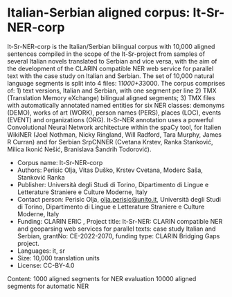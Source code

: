 # Italian-Serbian aligned corpus: It-Sr-NER-corp

 It-Sr-NER-corp is the Italian/Serbian bilingual corpus with 10,000 aligned sentences compiled in the scope of the It-Sr-project from samples of several Italian novels translated to Serbian and vice versa,  with the aim of the development of the CLARIN compatible NER web service for parallel text with the case study on Italian and Serbian. The set of 10,000 natural language segments is split into 4 files: 1*1000+3*3000. The corpus comprises of: 1) text versions,  Italian and Serbian, with one segment per line 2) TMX (Translation Memory eXchange) bilingual aligned segments; 3) TMX files with automatically annotated named entities for six NER classes: demonyms (DEMO), works of art (WORK), person names (PERS), places (LOC), events (EVENT) and organizations (ORG). It-Sr-NER annotation uses a powerful Convolutional Neural Network architecture within the spaCy tool, for Italien WikiNER (Joel Nothman, Nicky Ringland, Will Radford, Tara Murphy, James R Curran) and for Serbian SrpCNNER (Cvetana Krstev, Ranka Stanković, Milica Ikonić Nešić, Branislava Šandrih Todorović).
 
- Corpus name: It-Sr-NER-corp 
- Authors: Perisic Olja, Vitas Duško, Krstev Cvetana, Moderc Saša, Stanković Ranka 
- Publisher: Università degli Studi di Torino, Dipartimento di Lingue e Letterature Straniere e Culture Moderne, Italy
- Contact person: Perisic Olja, olja.perisic@unito.it, Università degli Studi di Torino, Dipartimento di Lingue e Letterature Straniere e Culture Moderne, Italy
- Funding: CLARIN ERIC , Project title: It-Sr-NER: CLARIN compatible NER and geoparsing web services for parallel texts: case study Italian and Serbian, grantNo:  CE-2022-2070, funding type:  CLARIN Bridging Gaps project.
- Languages: it, sr
- Size: 10,000 translation units
- License: CC-BY-4.0

Content: 
1000 aligned segments for NER evaluation
10000 aligned segments for automatic NER
